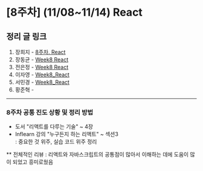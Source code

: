 # [8주차] (11/08~11/14) React

## 정리 글 링크

1. 장희지 - [8주차. React](https://blog.naver.com/huiji0315/222144021525)
2. 장동균 - [Week8 React](https://dongkyun-jang.tistory.com/94)
3. 전은정 - [Week8 React](https://jjung-lab.tistory.com/29)
4. 이자영 - [Week8_React](https://99neozone.tistory.com/9)
5. 서민경 - [Week8_React](https://min1307.tistory.com/27) 
6. 황준혁 - 

---

### 8주차 공통 진도 상황 및 정리 방법

- 도서 "리액트를 다루는 기술" ~ 4장  
- Inflearn 강의 "누구든지 하는 리액트" ~ 섹션3  
: 중요한 것 위주, 실습 코드 위주 정리

\*\* 전체적인 리뷰 : 리액트와 자바스크립트의 공통점이 많아서 이해하는 데에 도움이 많이 되었고 흥미로웠음

